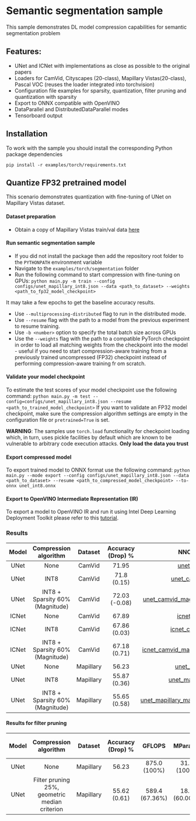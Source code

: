 # Semantic segmentation sample
This sample demonstrates DL model compression capabilities for semantic segmentation problem

## Features:
- UNet and ICNet with implementations as close as possible to the original papers
- Loaders for CamVid, Cityscapes (20-class), Mapillary Vistas(20-class), Pascal VOC (reuses the loader integrated into torchvision)
- Configuration file examples for sparsity, quantization, filter pruning and quantization with sparsity
- Export to ONNX compatible with OpenVINO
- DataParallel and DistributedDataParallel modes
- Tensorboard output

## Installation

To work with the sample you should install the corresponding Python package dependencies

```
pip install -r examples/torch/requirements.txt
```

## Quantize FP32 pretrained model
This scenario demonstrates quantization with fine-tuning of UNet on Mapillary Vistas dataset.

#### Dataset preparation
- Obtain a copy of Mapillary Vistas train/val data [here](https://www.mapillary.com/dataset/vistas/)

#### Run semantic segmentation sample
- If you did not install the package then add the repository root folder to the `PYTHONPATH` environment variable
- Navigate to the `examples/torch/segmentation` folder
- Run the following command to start compression with fine-tuning on GPUs:
`python main.py -m train --config configs/unet_mapillary_int8.json --data <path_to_dataset> --weights <path_to_fp32_model_checkpoint>`

It may take a few epochs to get the baseline accuracy results.
- Use `--multiprocessing-distributed` flag to run in the distributed mode.
- Use `--resume` flag with the path to a model from the previous experiment to resume training.
- Use `-b <number>` option to specify the total batch size across GPUs
- Use the `--weights` flag with the path to a compatible PyTorch checkpoint in order to load all matching weights from the checkpoint into the model - useful
 if you need to start compression-aware training from a previously trained uncompressed (FP32) checkpoint instead of performing compression-aware training fr
om scratch.


#### Validate your model checkpoint
To estimate the test scores of your model checkpoint use the following command:
`python main.py -m test --config=configs/unet_mapillary_int8.json --resume <path_to_trained_model_checkpoint>`
If you want to validate an FP32 model checkpoint, make sure the compression algorithm settings are empty in the configuration file or `pretrained=True` is set.

**WARNING**: The samples use `torch.load` functionality for checkpoint loading which, in turn, uses pickle facilities by default which are known to be vulnerable to arbitrary code execution attacks. **Only load the data you trust**

#### Export compressed model
To export trained model to ONNX format use the following command:
`python main.py --mode export --config configs/unet_mapillary_int8.json --data <path_to_dataset> --resume <path_to_compressed_model_checkpoint> --to-onnx unet_int8.onnx`

#### Export to OpenVINO Intermediate Representation (IR)

To export a model to OpenVINO IR and run it using Intel Deep Learning Deployment Toolkit please refer to this [tutorial](https://software.intel.com/en-us/openvino-toolkit).

### Results

|Model|Compression algorithm|Dataset|Accuracy (Drop) %|NNCF config file|PyTorch checkpoint|
| :---: | :---: | :---: | :---: | :---: | :---: |
|UNet|None|CamVid|71.95|[unet_camvid.json](configs/unet_camvid.json)|[Link](https://storage.openvinotoolkit.org/repositories/nncf/models/develop/torch/unet_camvid.pth)|
|UNet|INT8|CamVid|71.8 (0.15)|[unet_camvid_int8.json](configs/unet_camvid_int8.json)|[Link](https://storage.openvinotoolkit.org/repositories/nncf/models/develop/torch/unet_camvid_int8.pth)|
|UNet|INT8 + Sparsity 60% (Magnitude)|CamVid|72.03 (-0.08)|[unet_camvid_magnitude_sparsity_int8.json](configs/unet_camvid_magnitude_sparsity_int8.json)|[Link](https://storage.openvinotoolkit.org/repositories/nncf/models/develop/torch/unet_camvid_magnitude_sparsity_int8.pth)|
|ICNet|None|CamVid|67.89|[icnet_camvid.json](configs/icnet_camvid.json)|[Link](https://storage.openvinotoolkit.org/repositories/nncf/models/develop/torch/icnet_camvid.pth)|
|ICNet|INT8|CamVid|67.86 (0.03)|[icnet_camvid_int8.json](configs/icnet_camvid_int8.json)|[Link](https://storage.openvinotoolkit.org/repositories/nncf/models/develop/torch/icnet_camvid_int8.pth)|
|ICNet|INT8 + Sparsity 60% (Magnitude)|CamVid|67.18 (0.71)|[icnet_camvid_magnitude_sparsity_int8.json](configs/icnet_camvid_magnitude_sparsity_int8.json)|[Link](https://storage.openvinotoolkit.org/repositories/nncf/models/develop/torch/icnet_camvid_magnitude_sparsity_int8.pth)|
|UNet|None|Mapillary|56.23|[unet_mapillary.json](configs/unet_mapillary.json)|[Link](https://storage.openvinotoolkit.org/repositories/nncf/models/develop/torch/unet_mapillary.pth)|
|UNet|INT8|Mapillary|55.87 (0.36)|[unet_mapillary_int8.json](configs/unet_mapillary_int8.json)|[Link](https://storage.openvinotoolkit.org/repositories/nncf/models/develop/torch/unet_mapillary_int8.pth)|
|UNet|INT8 + Sparsity 60% (Magnitude)|Mapillary|55.65 (0.58)|[unet_mapillary_magnitude_sparsity_int8.json](configs/unet_mapillary_magnitude_sparsity_int8.json)|[Link](https://storage.openvinotoolkit.org/repositories/nncf/models/develop/torch/unet_mapillary_magnitude_sparsity_int8.pth)|

#### Results for filter pruning
|Model|Compression algorithm|Dataset|Accuracy (Drop) %|GFLOPS|MParams|NNCF config file|PyTorch checkpoint|
| :---: | :---: | :---: | :---: | :---: | :---: | :---: | :---: |
|UNet|None|Mapillary|56.23|875.0 (100%)|31.0 (100%)|[Link](configs/unet_mapillary.json)|[Link](https://storage.openvinotoolkit.org/repositories/nncf/models/develop/torch/unet_mapillary.pth)|
|UNet|Filter pruning 25%,<br/>geometric median criterion|Mapillary|55.62 (0.61)|589.4 (67.36%)|18.6 (60.00%)|[Link](configs/unet_mapillary_pruning_geometric_median.json)|[Link](https://storage.openvinotoolkit.org/repositories/nncf/models/develop/torch/unet_mapillary_pruning_geometric_median.pth)|
